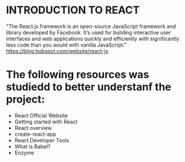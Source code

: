 # INTRODUCTION TO REACT

"The React.js framework is an open-source JavaScript framework and library developed by Facebook. It’s used for building interactive user interfaces and web applications quickly and efficiently with significantly less code than you would with vanilla JavaScript." https://blog.hubspot.com/website/react-js.

# The following resources was studiedd to better understanf the project:
- React Official Website
- Getting started with React
- React overview
- create-react-app
- React Developer Tools
- What is Babel?
- Enzyme
